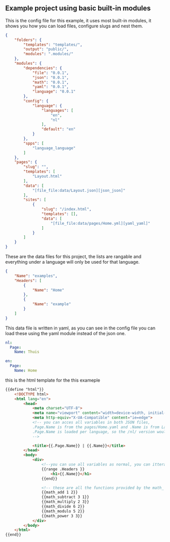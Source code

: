 ## Example project using basic built-in modules
This is the config file for this example, it uses most built-in modules, it shows you how you can load files, configure slugs and nest them.

```json
{
    "folders": {
        "templates": "templates/",
        "output": "public/",
        "modules": ".modules/"
    },
    "modules": {
        "dependencies": {
            "file": "0.0.1",
            "json": "0.0.1",
            "math": "0.0.1",
            "yaml": "0.0.1",
            "language": "0.0.1"
        },
        "config": {
            "language": {
                "languages": [
                    "en",
                    "nl"
                ],
                "default": "en"
            }
        },
        "spps": [
            "language_language"
        ]
    },
    "pages": {
        "slug": "",
        "templates": [
            "Layout.html"
        ],
        "data": [
            "[file_file:data/Layout.json][json_json]"
        ],
        "sites": [
            {
                "slug": "/index.html",
                "templates": [],
                "data": [
                    "[file_file:data/pages/Home.yml][yaml_yaml]"
                ]
            }
        ]
    }
}
```

These are the data files for this project, the lists are rangable and everything under a language will only be used for that language.
```json
{
    "Name": "examples",
    "Headers": [
        {
            "Name": "Home"
        },
        {
            "Name": "example"
        }
    ]
}
```
This data file is written in yaml, as you can see in the config file you can load these using the yaml module instead of the json one.
```yaml
nl: 
  Page: 
    Name: Thuis

en:
  Page: 
    Name: Home
```

this is the html template for the this exameple

```html
{{define "html"}}
    <!DOCTYPE html>
    <html lang="en">
        <head>
            <meta charset="UTF-8">
            <meta name="viewport" content="width=device-width, initial-scale=1.0">
            <meta http-equiv="X-UA-Compatible" content="ie=edge">
            <!-- you can acces all variables in both JSON files,
            .Page.Name is from the pages/Home.yaml and .Name is from Layout.json
            .Page.Name is loaded per language, so the /nl/ version would use Thuis  
            -->

            <title>{{.Page.Name}} | {{.Name}}</title>
        </head>
        <body>
            <div>
                <!--you can use all variables as normal, you can itterateover them etc-->
                {{range .Headers }}
                    <h1>{{.Name}}</h1>
                {{end}}

                <!-- these are all the functions provided by the math_ -->
                {{math_add 1 2}} 
                {{math_subtract 3 1}}
                {{math_multiply 2 3}}
                {{math_divide 6 2}}
                {{math_modulo 5 2}}
                {{math_power 3 3}}
            </div>
        </body>
    </html>
{{end}}
```

